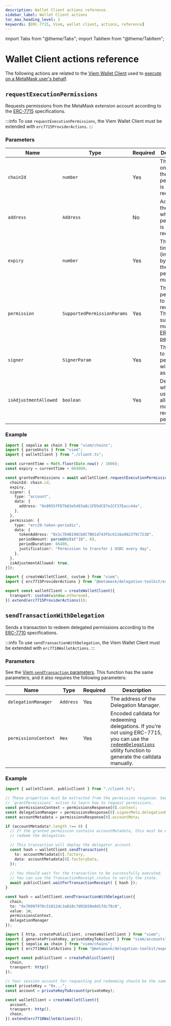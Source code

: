 ```yaml
---
description: Wallet Client actions reference.
sidebar_label: Wallet Client actions
toc_max_heading_level: 2
keywords: [ERC-7715, Viem, wallet client, actions, reference]
---
```


import Tabs from "@theme/Tabs";
import TabItem from "@theme/TabItem";

# Wallet Client actions reference

The following actions are related to the [Viem Wallet Client](https://viem.sh/docs/clients/wallet) used to [execute on a MetaMask user's behalf](../../guides/erc7715/execute-on-metamask-users-behalf.md).

## `requestExecutionPermissions`

Requests permissions from the MetaMask extension account according to the [ERC-7715](https://eips.ethereum.org/EIPS/eip-7715) specifications.

:::info
To use `requestExecutionPermissions`, the Viem Wallet Client must be extended with `erc7715ProviderActions`.
:::

### Parameters

| Name | Type | Required | Description |
| ---- | ---- | -------- | ----------- |
| `chainId` | `number` | Yes | The chain ID on which the permission is being requested. |
| `address` | `Address` | No | Address of the wallet to which the permission is being requested. |
| `expiry` | `number` | Yes | The timestamp (in seconds) by which the permission must expire. |
| `permission` | `SupportedPermissionParams` | Yes | The permission to be requested. The toolkit supports multiple [ERC-7715 permissions](permissions.md). |
| `signer` | `SignerParam` | Yes | The account to which the permission will be assigned. |
| `isAdjustmentAllowed` | `boolean` | Yes | Defines whether the user is allowed to modify the requested permission. |

### Example

<Tabs>
<TabItem value ="example.ts">

```ts
import { sepolia as chain } from "viem/chains";
import { parseUnits } from "viem";
import { walletClient } from "./client.ts";

const currentTime = Math.floor(Date.now() / 1000);
const expiry = currentTime + 604800;

const grantedPermissions = await walletClient.requestExecutionPermissions([{
  chainId: chain.id,
  expiry,
  signer: {
    type: "account",
    data: {
      address: "0x0955fFD7b83e5493a8c1FD5dC87e2CF37Eacc44a",
    },
  },
  permission: {
    type: "erc20-token-periodic",
    data: {
      tokenAddress: "0x1c7D4B196Cb0C7B01d743Fbc6116a902379C7238",
      periodAmount: parseUnits("10", 6),
      periodDuration: 86400,
      justification?: "Permission to transfer 1 USDC every day",
    },
  },
  isAdjustmentAllowed: true,
}]);
```

</TabItem>
<TabItem value ="client.ts">

```ts
import { createWalletClient, custom } from "viem";
import { erc7715ProviderActions } from "@metamask/delegation-toolkit/experimental";

export const walletClient = createWalletClient({
  transport: custom(window.ethereum),
}).extend(erc7715ProviderActions());
```

</TabItem>
</Tabs>

## `sendTransactionWithDelegation`

Sends a transaction to redeem delegated permissions according to the [ERC-7710](https://eips.ethereum.org/EIPS/eip-7710) specifications.

:::info
To use `sendTransactionWithDelegation`, the Viem Wallet Client must be
extended with `erc7710WalletActions`.
:::

### Parameters

See the [Viem `sendTransaction` parameters](https://viem.sh/docs/actions/wallet/sendTransaction#parameters).
This function has the same parameters, and it also requires the following parameters:

| Name | Type | Required | Description                                                                                                                                                                                               |
| ---- | ---- | -------- |-----------------------------------------------------------------------------------------------------------------------------------------------------------------------------------------------------------|
| `delegationManager` | `Address` | Yes | The address of the Delegation Manager.                                                                                                                                                                    |
| `permissionsContext` | `Hex` | Yes | Encoded calldata for redeeming delegations. If you're not using ERC-7715, you can use the [`redeemDelegations`](../delegation/index.md#redeemdelegations) utility function to generate the calldata manually. |

### Example

<Tabs>
<TabItem value ="example.ts">

```ts
import { walletClient, publicClient } from "./client.ts";

// These properties must be extracted from the permission response. See
// `grantPermissions` action to learn how to request permissions.
const permissionsContext = permissionsResponse[0].context;
const delegationManager = permissionsResponse[0].signerMeta.delegationManager;
const accountMetadata = permissionsResponse[0].accountMeta;

if (accountMetadata?.length !== 0) {
  // If the granted permission contains accountMetadata, this must be executed before attempting to 
  // redeem the delegation.

  // This transaction will deploy the delegator account.
  const hash = walletClient.sendTransaction({
    to: accountMetadata[0].factory,
    data: accountMetadata[0].factoryData,
  });
  
  // You should wait for the transaction to be successfully executed.
  // You can use the TransactionReceipt.status to verify the state.
  await publicClient.waitForTransactionReceipt( { hash });
}

const hash = walletClient.sendTransactionWithDelegation({
  chain,
  to: "0x70997970c51812dc3a010c7d01b50e0d17dc79c8",
  value: 1n,
  permissionsContext,
  delegationManager
});
```

</TabItem>
<TabItem value ="client.ts">

```ts
import { http, createPublicClient, createWalletClient } from "viem";
import { generatePrivateKey, privateKeyToAccount } from "viem/accounts";
import { sepolia as chain } from "viem/chains";
import { erc7710WalletActions } from "@metamask/delegation-toolkit/experimental";

export const publicClient = createPublicClient({
  chain,
  transport: http()
});

// Your session account for requesting and redeeming should be the same.
const privateKey = "0x...";
const account = privateKeyToAccount(privateKey);

const walletClient = createWalletClient({
  account,
  transport: http(),
  chain,
}).extend(erc7710WalletActions());
```

</TabItem>
</Tabs>
